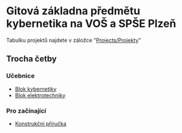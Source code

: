 # Gitová základna předmětu kybernetika na VOŠ a SPŠE Plzeň

Tabulku projektů najdete v záložce "[Projects/Projekty](https://github.com/orgs/Kybernetika-SPSE/projects/6)"

## Trocha četby

### Učebnice

 - [Blok kybernetiky](https://kybernetika-spse.github.io/skripta-kyb/#/)
 - [Blok elektrotechniky](https://github.com/Kybernetika-SPSE/pe-ar/wiki)

### Pro začínající

 - [Konstrukční příručka](https://kybernetika-spse.github.io/konstrukcni-prirucka/#/)
